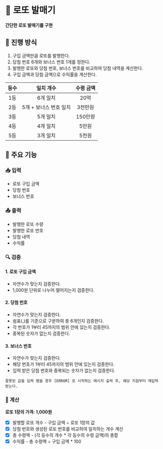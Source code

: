 # 🎰 로또 발매기

**간단한 로또 발매기를 구현**

## 📣 진행 방식

1. 구입 금액만큼 로또를 발행한다.
2. 당첨 번호 6개와 보너스 번호 1개를 정한다.
3. 발행한 로또와 당첨 번호, 보너스 번호를 비교하여 당첨 내역을 계산한다.
4. 구입 금액과 당첨 금액으로 수익률을 계산한다.

| 등수 |       일치 개수        | 수령 금액 |
| :--: | :--------------------: | :-------: |
| 1등  |        6개 일치        |   20억    |
| 2등  | 5개 + 보너스 번호 일치 |  3천만원  |
| 3등  |        5개 일치        |  150만원  |
| 4등  |        4개 일치        |   5만원   |
| 5등  |        3개 일치        |   5천원   |

## 🎯 주요 기능

### 📥 입력

- 로또 구입 금액
- 당첨 번호
- 보너스 번호

### 📤 출력

- 발행한 로또 수량
- 발행한 로또 번호
- 당첨 내역
- 수익률

### 🔍 검증

#### 1. 로또 구입 금액

- 자연수가 맞는지 검증한다.
- 1,000원 단위로 나누어 떨어지는지 검증한다.

#### 2. 당첨 번호

- 자연수가 맞는지 검증한다.
- 쉼표(,)를 기준으로 구분하여 총 6개인지 검증한다.
- 각 번호가 1부터 45까지의 범위 안에 있는지 검증한다.
- 중복된 숫자가 없는지 검증한다.

#### 3. 보너스 번호

- 자연수가 맞는지 검증한다.
- 해당 번호가 1부터 45까지의 범위 안에 있는지 검증한다.
- 입력 받은 당첨 번호와 중복되는 숫자가 없는지 검증한다.

```
잘못된 값을 입력 했을 경우 [ERROR] 로 시작하는 메시지 출력 후, 해당 지점부터 재입력 받는다.
```

### 🧮 계산

**로또 1장의 가격: 1,000원**

- [x] 발행할 로또 개수 - 구입 금액 ÷ 로또 1장의 값
- [x] 당첨 번호와 생성된 로또 번호를 비교하여 일치하는 개수 계산
- [x] 총 수령액 - (각 등수의 개수 \* 각 등수의 수령 금액)의 총합
- [x] 수익률 - 총 수령액 ÷ 구입 금액 \* 100
